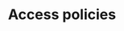 ---
title: "Access policies"
description:  some further changes to dashboard view using access policies
sidebar_label: "Create an access policy"
---